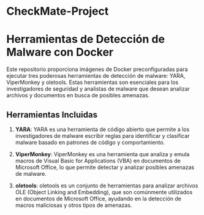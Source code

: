 # CheckMate-Project
 
# Herramientas de Detección de Malware con Docker

Este repositorio proporciona imágenes de Docker preconfiguradas para ejecutar tres poderosas herramientas de detección de malware: YARA, ViperMonkey y oletools. Estas herramientas son esenciales para los investigadores de seguridad y analistas de malware que desean analizar archivos y documentos en busca de posibles amenazas.

## Herramientas Incluidas

1. **YARA**: YARA es una herramienta de código abierto que permite a los investigadores de malware escribir reglas para identificar y clasificar malware basado en patrones de código y comportamiento.

2. **ViperMonkey**: ViperMonkey es una herramienta que analiza y emula macros de Visual Basic for Applications (VBA) en documentos de Microsoft Office, lo que permite detectar y analizar posibles amenazas de malware.

3. **oletools**: oletools es un conjunto de herramientas para analizar archivos OLE (Object Linking and Embedding), que son comúnmente utilizados en documentos de Microsoft Office, ayudando en la detección de macros maliciosas y otros tipos de amenazas.
